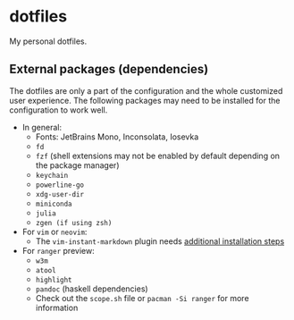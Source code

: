 # dotfiles
My personal dotfiles.

## External packages (dependencies)
The dotfiles are only a part of the configuration and the whole customized user experience. The following packages may need to be installed for the configuration to work well.

* In general:
    * Fonts: JetBrains Mono, Inconsolata, Iosevka
    * `fd`
    * `fzf` (shell extensions may not be enabled by default depending on the package manager)
    * `keychain`
    * `powerline-go`
    * `xdg-user-dir`
    * `miniconda`
    * `julia`
    * `zgen (if using zsh)`
* For `vim` or `neovim`:
    * The `vim-instant-markdown` plugin needs [additional installation steps](https://github.com/suan/vim-instant-markdown)
* For `ranger` preview:
    * `w3m`
    * `atool`
    * `highlight`
    * `pandoc` (haskell dependencies)
    * Check out the `scope.sh` file or `pacman -Si ranger` for more information
